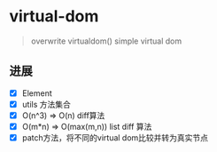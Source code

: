 # virtual-dom

  >overwrite virtualdom() simple virtual dom

## 进展

- [x] Element
- [x] utils 方法集合
- [x] O(n^3) => O(n) diff算法
- [x] O(m*n) => O(max(m,n)) list diff 算法
- [x] patch方法，将不同的virtual dom比较并转为真实节点